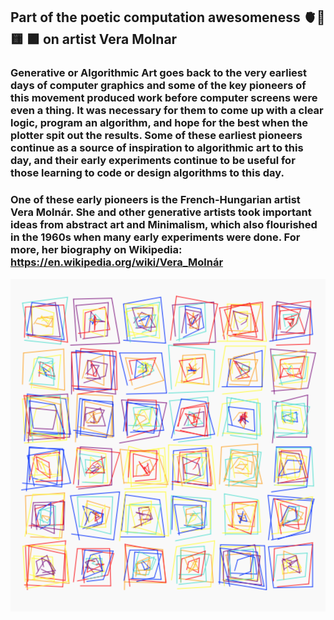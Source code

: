 ## Part of the poetic computation awesomeness 🫀👾 🟨 🟪 on artist Vera Molnar 

### Generative or Algorithmic Art goes back to the very earliest days of computer graphics and some of the key pioneers of this movement produced work before computer screens were even a thing. It was necessary for them to come up with a clear logic, program an algorithm, and hope for the best when the plotter spit out the results. Some of these earliest pioneers continue as a source of inspiration to algorithmic art to this day, and their early experiments continue to be useful for those learning to code or design algorithms to this day.

### One of these early pioneers is the French-Hungarian artist Vera Molnár. She and other generative artists took important ideas from abstract art and Minimalism, which also flourished in the 1960s when many early experiments were done. For more, her biography on Wikipedia: https://en.wikipedia.org/wiki/Vera_Molnár

 

![Output Example](molnar-1.png)
